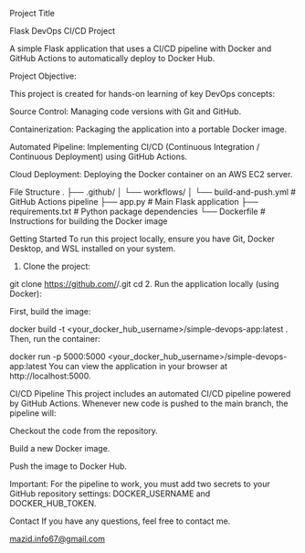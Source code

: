 Project Title

Flask DevOps CI/CD Project

A simple Flask application that uses a CI/CD pipeline with Docker and GitHub Actions to automatically deploy to Docker Hub.

Project Objective:

This project is created for hands-on learning of key DevOps concepts:

Source Control: Managing code versions with Git and GitHub.

Containerization: Packaging the application into a portable Docker image.

Automated Pipeline: Implementing CI/CD (Continuous Integration / Continuous Deployment) using GitHub Actions.

Cloud Deployment: Deploying the Docker container on an AWS EC2 server.

File Structure
.
├── .github/
│   └── workflows/
│       └── build-and-push.yml  # GitHub Actions pipeline
├── app.py                      # Main Flask application
├── requirements.txt            # Python package dependencies
└── Dockerfile                  # Instructions for building the Docker image


Getting Started
To run this project locally, ensure you have Git, Docker Desktop, and WSL installed on your system.

1. Clone the project:

git clone https://github.com/<your-username>/<your-repo-name>.git
cd <your-repo-name>
2. Run the application locally (using Docker):

First, build the image:

docker build -t <your_docker_hub_username>/simple-devops-app:latest .
Then, run the container:

docker run -p 5000:5000 <your_docker_hub_username>/simple-devops-app:latest
You can view the application in your browser at http://localhost:5000.

CI/CD Pipeline
This project includes an automated CI/CD pipeline powered by GitHub Actions. Whenever new code is pushed to the main branch, the pipeline will:

Checkout the code from the repository.

Build a new Docker image.

Push the image to Docker Hub.

Important: For the pipeline to work, you must add two secrets to your GitHub repository settings: DOCKER_USERNAME and DOCKER_HUB_TOKEN.

Contact
If you have any questions, feel free to contact me.

mazid.info67@gmail.com
